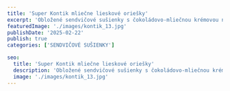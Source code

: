 ```yaml
---
title: 'Super Kontik mliečne lieskové oriešky'
excerpt: 'Obložené sendvičové sušienky s čokoládovo-mliečnou krémovou náplňou a prídavkom drvených pražených arašidov a lieskových orieškov'
featuredImage: './images/kontik_13.jpg'
publishDate: '2025-02-22'
publish: true
categories: ['SENDVIČOVÉ SUŠIENKY']

seo:
  title: 'Super Kontik mliečne lieskové oriešky'
  description: 'Obložené sendvičové sušienky s čokoládovo-mliečnou krémovou náplňou a prídavkom drvených pražených arašidov a lieskových orieškov'
  image: './images/kontik_13.jpg'
---
```

